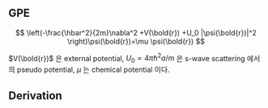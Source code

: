 ## GPE

$$
\left(-\frac{\hbar^2}{2m}\nabla^2  +V(\bold{r}) +U_0 |\psi(\bold{r})|^2 \right)\psi(\bold{r})=\mu \psi(\bold{r})
$$

$V(\bold{r})$ 은 external potential, $U_0=4\pi \hbar^2a/m$ 은 s-wave scattering 에서의 pseudo potential, $\mu$ 는 chemical potential 이다.

## Derivation